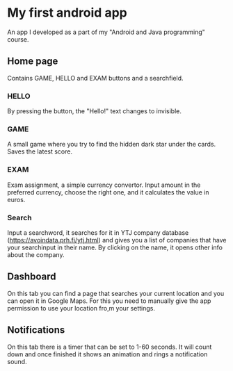 # My first android app
An app I developed as a part of my "Android and Java programming" course.

## Home page

Contains GAME, HELLO and EXAM buttons and a searchfield.

### HELLO

By pressing the button, the "Hello!" text changes to invisible.

### GAME

A small game where you try to find the hidden dark star under the cards. Saves the latest score.

### EXAM

Exam assignment, a simple currency convertor.
Input amount in the preferred currency, choose the right one, and it calculates the value in euros.

### Search

Input a searchword, it searches for it in YTJ company database (https://avoindata.prh.fi/ytj.html) 
and gives you a list of companies that have your searchinput in their name.
By clicking on the name, it opens other info about the company.

## Dashboard

On this tab you can find a page that searches your current location and you can open it in Google Maps. 
For this you need to manually give the app permission to use your location fro,m your settings.

## Notifications

On this tab there is a timer that can be set to 1-60 seconds. It will count down and once finished it shows an animation and rings a notification sound.
